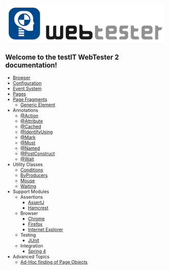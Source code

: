 ![testIT WebTester](images/logo-650x157.png)

## Welcome to the testIT WebTester 2 documentation!

- [Browser](chapters/browser.md)
- [Configuration](chapters/configuration.md)
- [Event System](chapters/event-system.md)
- [Pages](chapters/page.md)
- [Page Fragments](chapters/page-fragment.md)
  - [Generic Element](chapters/generic-element.md)
- Annotations
  - [@Action](chapters/annotation-action.md)
  - [@Attribute](chapters/annotation-attribute.md)
  - [@Cached](chapters/annotation-cached.md)
  - [@IdentifyUsing](chapters/annotation-identify-using.md)
  - [@Mark](chapters/annotation-mark.md)
  - [@Must](chapters/annotation-must.md)
  - [@Named](chapters/annotation-named.md)
  - [@PostConstruct](chapters/annotation-post-construct.md)
  - [@Wait](chapters/annotation-wait.md)
- Utility Classes
  - [Conditions](chapters/conditions.md)
  - [ByProducers](chapters/by-producers.md)
  - [Mouse](chapters/mouse.md)
  - [Waiting](chapters/waiting.md)
- Support Modules
  - Assertions
    - [AssertJ](chapters/support-assertj3.md)
    - [Hamcrest](chapters/support-hamcrest.md)
  - Browser
    - [Chrome](chapters/support-chrome.md)
    - [Firefox](chapters/support-firefox.md)
    - [Internet Explorer](chapters/support-ie.md)
  - Testing
    - [JUnit](chapters/support-junit4.md)
  - Integration
    - [Spring 4](chapters/support-spring4.md)
- Advanced Topics
  - [Ad-Hoc finding of Page Objects](chapters/ad-hoc-find.md)
